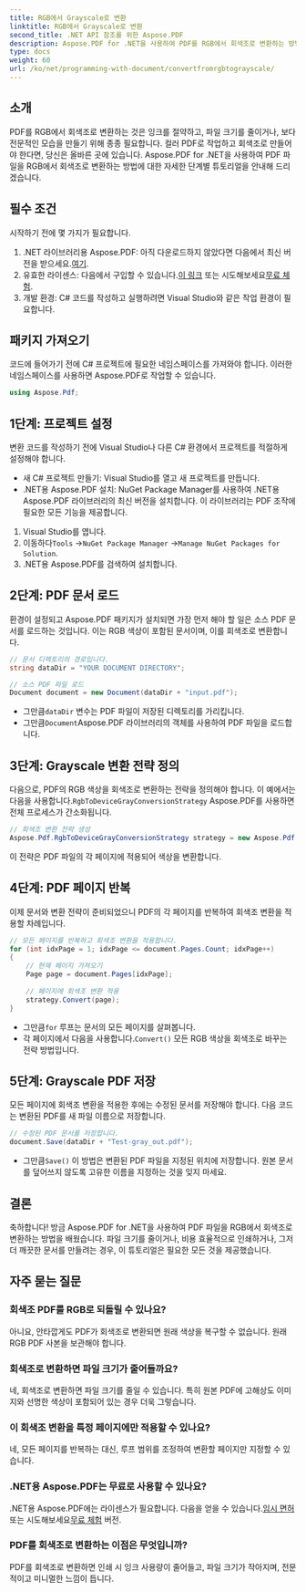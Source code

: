 ```yaml
---
title: RGB에서 Grayscale로 변환
linktitle: RGB에서 Grayscale로 변환
second_title: .NET API 참조를 위한 Aspose.PDF
description: Aspose.PDF for .NET을 사용하여 PDF를 RGB에서 회색조로 변환하는 방법을 알아보세요. PDF 색상 변환을 간소화하고 파일 공간을 절약하는 단계별 가이드입니다.
type: docs
weight: 60
url: /ko/net/programming-with-document/convertfromrgbtograyscale/
---
```

## 소개

PDF를 RGB에서 회색조로 변환하는 것은 잉크를 절약하고, 파일 크기를 줄이거나, 보다 전문적인 모습을 만들기 위해 종종 필요합니다. 컬러 PDF로 작업하고 회색조로 만들어야 한다면, 당신은 올바른 곳에 있습니다. Aspose.PDF for .NET을 사용하여 PDF 파일을 RGB에서 회색조로 변환하는 방법에 대한 자세한 단계별 튜토리얼을 안내해 드리겠습니다.

## 필수 조건

시작하기 전에 몇 가지가 필요합니다.

1.  .NET 라이브러리용 Aspose.PDF: 아직 다운로드하지 않았다면 다음에서 최신 버전을 받으세요.[여기](https://releases.aspose.com/pdf/net/).
2.  유효한 라이센스: 다음에서 구입할 수 있습니다.[이 링크](https://purchase.aspose.com/buy) 또는 시도해보세요[무료 체험](https://releases.aspose.com/).
3. 개발 환경: C# 코드를 작성하고 실행하려면 Visual Studio와 같은 작업 환경이 필요합니다.

## 패키지 가져오기

코드에 들어가기 전에 C# 프로젝트에 필요한 네임스페이스를 가져와야 합니다. 이러한 네임스페이스를 사용하면 Aspose.PDF로 작업할 수 있습니다.

```csharp
using Aspose.Pdf;
```

## 1단계: 프로젝트 설정

변환 코드를 작성하기 전에 Visual Studio나 다른 C# 환경에서 프로젝트를 적절하게 설정해야 합니다.

- 새 C# 프로젝트 만들기: Visual Studio를 열고 새 프로젝트를 만듭니다.
- .NET용 Aspose.PDF 설치: NuGet Package Manager를 사용하여 .NET용 Aspose.PDF 라이브러리의 최신 버전을 설치합니다. 이 라이브러리는 PDF 조작에 필요한 모든 기능을 제공합니다.

1. Visual Studio를 엽니다.
2.  이동하다`Tools` ->`NuGet Package Manager` ->`Manage NuGet Packages for Solution`.
3. .NET용 Aspose.PDF를 검색하여 설치합니다.

## 2단계: PDF 문서 로드

환경이 설정되고 Aspose.PDF 패키지가 설치되면 가장 먼저 해야 할 일은 소스 PDF 문서를 로드하는 것입니다. 이는 RGB 색상이 포함된 문서이며, 이를 회색조로 변환합니다.

```csharp
// 문서 디렉토리의 경로입니다.
string dataDir = "YOUR DOCUMENT DIRECTORY";

// 소스 PDF 파일 로드
Document document = new Document(dataDir + "input.pdf");
```

-  그만큼`dataDir` 변수는 PDF 파일이 저장된 디렉토리를 가리킵니다.
-  그만큼`Document`Aspose.PDF 라이브러리의 객체를 사용하여 PDF 파일을 로드합니다.

## 3단계: Grayscale 변환 전략 정의

 다음으로, PDF의 RGB 색상을 회색조로 변환하는 전략을 정의해야 합니다. 이 예에서는 다음을 사용합니다.`RgbToDeviceGrayConversionStrategy` Aspose.PDF를 사용하면 전체 프로세스가 간소화됩니다.

```csharp
// 회색조 변환 전략 생성
Aspose.Pdf.RgbToDeviceGrayConversionStrategy strategy = new Aspose.Pdf.RgbToDeviceGrayConversionStrategy();
```

이 전략은 PDF 파일의 각 페이지에 적용되어 색상을 변환합니다.

## 4단계: PDF 페이지 반복

이제 문서와 변환 전략이 준비되었으니 PDF의 각 페이지를 반복하여 회색조 변환을 적용할 차례입니다. 

```csharp
// 모든 페이지를 반복하고 회색조 변환을 적용합니다.
for (int idxPage = 1; idxPage <= document.Pages.Count; idxPage++)
{
    // 현재 페이지 가져오기
    Page page = document.Pages[idxPage];
    
    // 페이지에 회색조 변환 적용
    strategy.Convert(page);
}
```

-  그만큼`for` 루프는 문서의 모든 페이지를 살펴봅니다.
-  각 페이지에서 다음을 사용합니다.`Convert()` 모든 RGB 색상을 회색조로 바꾸는 전략 방법입니다.

## 5단계: Grayscale PDF 저장

모든 페이지에 회색조 변환을 적용한 후에는 수정된 문서를 저장해야 합니다. 다음 코드는 변환된 PDF를 새 파일 이름으로 저장합니다.

```csharp
// 수정된 PDF 문서를 저장합니다.
document.Save(dataDir + "Test-gray_out.pdf");
```

-  그만큼`Save()` 이 방법은 변환된 PDF 파일을 지정된 위치에 저장합니다. 원본 문서를 덮어쓰지 않도록 고유한 이름을 지정하는 것을 잊지 마세요.

## 결론

축하합니다! 방금 Aspose.PDF for .NET을 사용하여 PDF 파일을 RGB에서 회색조로 변환하는 방법을 배웠습니다. 파일 크기를 줄이거나, 비용 효율적으로 인쇄하거나, 그저 더 깨끗한 문서를 만들려는 경우, 이 튜토리얼은 필요한 모든 것을 제공했습니다.

## 자주 묻는 질문

### 회색조 PDF를 RGB로 되돌릴 수 있나요?

아니요, 안타깝게도 PDF가 회색조로 변환되면 원래 색상을 복구할 수 없습니다. 원래 RGB PDF 사본을 보관해야 합니다.

### 회색조로 변환하면 파일 크기가 줄어들까요?

네, 회색조로 변환하면 파일 크기를 줄일 수 있습니다. 특히 원본 PDF에 고해상도 이미지와 선명한 색상이 포함되어 있는 경우 더욱 그렇습니다.

### 이 회색조 변환을 특정 페이지에만 적용할 수 있나요?

네, 모든 페이지를 반복하는 대신, 루프 범위를 조정하여 변환할 페이지만 지정할 수 있습니다.

### .NET용 Aspose.PDF는 무료로 사용할 수 있나요?

 .NET용 Aspose.PDF에는 라이센스가 필요합니다. 다음을 얻을 수 있습니다.[임시 면허](https://purchase.aspose.com/temporary-license/) 또는 시도해보세요[무료 체험](https://releases.aspose.com/) 버전.

### PDF를 회색조로 변환하는 이점은 무엇입니까?

PDF를 회색조로 변환하면 인쇄 시 잉크 사용량이 줄어들고, 파일 크기가 작아지며, 전문적이고 미니멀한 느낌이 듭니다.